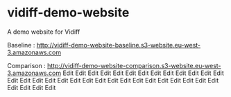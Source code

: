 # vidiff-demo-website

A demo website for Vidiff

Baseline : http://vidiff-demo-website-baseline.s3-website.eu-west-3.amazonaws.com

Comparison : http://vidiff-demo-website-comparison.s3-website.eu-west-3.amazonaws.com
Edit
Edit
Edit
Edit
Edit
Edit
Edit
Edit
Edit
Edit
Edit
Edit
Edit
Edit
Edit
Edit
Edit
Edit
Edit
Edit
Edit
Edit
Edit
Edit
Edit
Edit
Edit
Edit
Edit
Edit
Edit
Edit
Edit
Edit
